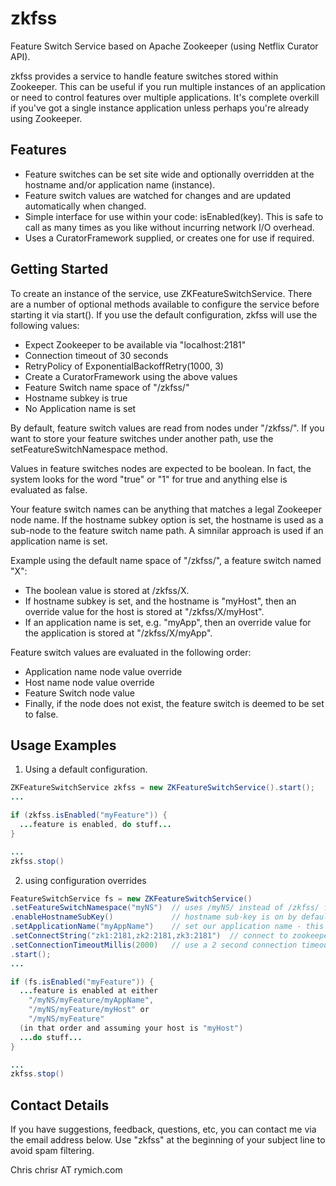 zkfss
=====

Feature Switch Service based on Apache Zookeeper (using Netflix Curator API).

zkfss provides a service to handle feature switches stored within Zookeeper.  This can be useful if you run multiple 
instances of an application or need to control features over multiple applications.  It's complete overkill if you've
got a single instance application unless perhaps you're already using Zookeeper.
 
Features
--------

* Feature switches can be set site wide and optionally overridden at the hostname and/or application name (instance).
* Feature switch values are watched for changes and are updated automatically when changed.
* Simple interface for use within your code: isEnabled(key).  This is safe to call as many times as you like without
incurring network I/O overhead. 
* Uses a CuratorFramework supplied, or creates one for use if required.

Getting Started
---------------

To create an instance of the service, use ZKFeatureSwitchService.  There are a number of optional methods available to 
configure the service before starting it via start().  If you use the default configuration, zkfss will use the following
values:

* Expect Zookeeper to be available via "localhost:2181"
* Connection timeout of 30 seconds
* RetryPolicy of ExponentialBackoffRetry(1000, 3)
* Create a CuratorFramework using the above values
* Feature Switch name space of "/zkfss/"
* Hostname subkey is true
* No Application name is set

By default, feature switch values are read from nodes under "/zkfss/".  If you want to store your feature switches under
another path, use the setFeatureSwitchNamespace method.  

Values in feature switches nodes are expected to be boolean.  In fact, the system looks for the word "true" or "1" for 
true and anything else is evaluated as false.

Your feature switch names can be anything that matches a legal Zookeeper node name.  If the hostname subkey option is set, 
the hostname is used as a sub-node to the feature switch name path.  A simnilar approach is used if an application name is
set.

Example using the default name space of "/zkfss/", a feature switch named "X":

* The boolean value is stored at /zkfss/X.
* If hostname subkey is set, and the hostname is "myHost", then an override value for the host is stored at "/zkfss/X/myHost".
* If an application name is set, e.g. "myApp", then an override value for the application is stored at "/zkfss/X/myApp".

Feature switch values are evaluated in the following order:

* Application name node value override
* Host name node value override
* Feature Switch node value
* Finally, if the node does not exist, the feature switch is deemed to be set to false.

Usage Examples
--------------

1. Using a default configuration.

```java
ZKFeatureSwitchService zkfss = new ZKFeatureSwitchService().start();
...

if (zkfss.isEnabled("myFeature")) {
  ...feature is enabled, do stuff...
}

...
zkfss.stop()
```

2. using configuration overrides

```java
FeatureSwitchService fs = new ZKFeatureSwitchService()
.setFeatureSwitchNamespace("myNS")  // uses /myNS/ instead of /zkfss/ for the name space
.enableHostnameSubKey()             // hostname sub-key is on by default anyway
.setApplicationName("myAppName")    // set our application name - this should be unique per application instance
.setConnectString("zk1:2181,zk2:2181,zk3:2181")  // connect to zookeeper hosts zk1, zk2, zk3
.setConnectionTimeoutMillis(2000)   // use a 2 second connection timeout to zookeeper       
.start();
...

if (fs.isEnabled("myFeature")) {
  ...feature is enabled at either 
    "/myNS/myFeature/myAppName", 
    "/myNS/myFeature/myHost" or 
    "/myNS/myFeature" 
  (in that order and assuming your host is "myHost")
  ...do stuff...
}

...
zkfss.stop()
```

Contact Details
---------------

If you have suggestions, feedback, questions, etc, you can contact me via the email address below.  Use "zkfss" at the 
beginning of your subject line to avoid spam filtering.

Chris
chrisr AT rymich.com
